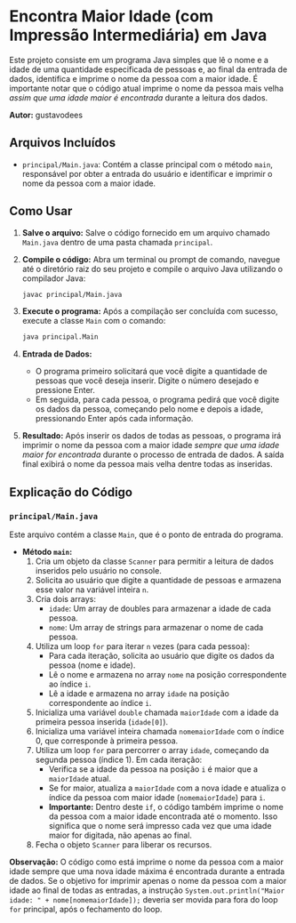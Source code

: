 # Encontra Maior Idade (com Impressão Intermediária) em Java

Este projeto consiste em um programa Java simples que lê o nome e a idade de uma quantidade especificada de pessoas e, ao final da entrada de dados, identifica e imprime o nome da pessoa com a maior idade. É importante notar que o código atual imprime o nome da pessoa mais velha *assim que uma idade maior é encontrada* durante a leitura dos dados.

**Autor:** gustavodees

## Arquivos Incluídos

* `principal/Main.java`: Contém a classe principal com o método `main`, responsável por obter a entrada do usuário e identificar e imprimir o nome da pessoa com a maior idade.

## Como Usar

1.  **Salve o arquivo:** Salve o código fornecido em um arquivo chamado `Main.java` dentro de uma pasta chamada `principal`.
2.  **Compile o código:** Abra um terminal ou prompt de comando, navegue até o diretório raiz do seu projeto e compile o arquivo Java utilizando o compilador Java:

    ```bash
    javac principal/Main.java
    ```

3.  **Execute o programa:** Após a compilação ser concluída com sucesso, execute a classe `Main` com o comando:

    ```bash
    java principal.Main
    ```

4.  **Entrada de Dados:**
    * O programa primeiro solicitará que você digite a quantidade de pessoas que você deseja inserir. Digite o número desejado e pressione Enter.
    * Em seguida, para cada pessoa, o programa pedirá que você digite os dados da pessoa, começando pelo nome e depois a idade, pressionando Enter após cada informação.

5.  **Resultado:** Após inserir os dados de todas as pessoas, o programa irá imprimir o nome da pessoa com a maior idade *sempre que uma idade maior for encontrada* durante o processo de entrada de dados. A saída final exibirá o nome da pessoa mais velha dentre todas as inseridas.

## Explicação do Código

### `principal/Main.java`

Este arquivo contém a classe `Main`, que é o ponto de entrada do programa.

* **Método `main`:**
    1.  Cria um objeto da classe `Scanner` para permitir a leitura de dados inseridos pelo usuário no console.
    2.  Solicita ao usuário que digite a quantidade de pessoas e armazena esse valor na variável inteira `n`.
    3.  Cria dois arrays:
        * `idade`: Um array de doubles para armazenar a idade de cada pessoa.
        * `nome`: Um array de strings para armazenar o nome de cada pessoa.
    4.  Utiliza um loop `for` para iterar `n` vezes (para cada pessoa):
        * Para cada iteração, solicita ao usuário que digite os dados da pessoa (nome e idade).
        * Lê o nome e armazena no array `nome` na posição correspondente ao índice `i`.
        * Lê a idade e armazena no array `idade` na posição correspondente ao índice `i`.
    5.  Inicializa uma variável `double` chamada `maiorIdade` com a idade da primeira pessoa inserida (`idade[0]`).
    6.  Inicializa uma variável inteira chamada `nomemaiorIdade` com o índice 0, que corresponde à primeira pessoa.
    7.  Utiliza um loop `for` para percorrer o array `idade`, começando da segunda pessoa (índice 1). Em cada iteração:
        * Verifica se a idade da pessoa na posição `i` é maior que a `maiorIdade` atual.
        * Se for maior, atualiza a `maiorIdade` com a nova idade e atualiza o índice da pessoa com maior idade (`nomemaiorIdade`) para `i`.
        * **Importante:** Dentro deste `if`, o código também imprime o nome da pessoa com a maior idade encontrada até o momento. Isso significa que o nome será impresso cada vez que uma idade maior for digitada, não apenas ao final.
    8.  Fecha o objeto `Scanner` para liberar os recursos.

**Observação:** O código como está imprime o nome da pessoa com a maior idade sempre que uma nova idade máxima é encontrada durante a entrada de dados. Se o objetivo for imprimir apenas o nome da pessoa com a maior idade ao final de todas as entradas, a instrução `System.out.println("Maior idade: " + nome[nomemaiorIdade]);` deveria ser movida para fora do loop `for` principal, após o fechamento do loop.
